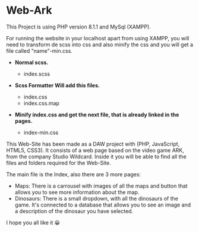 # Web-Ark

This Project is using PHP version 8.1.1 and MySql (XAMPP).

For running the website in your localhost apart from using XAMPP, you will need to transform de scss into css and also minify the css and you will get a file called "name"-min.css.

* **Normal scss.**

  * index.scss
* **Scss Formatter Will add this files.**

  * index.css
  * index.css.map
* **Minify index.css and get the next file, that is already linked in the pages.**

  * index-min.css

This Web-Site has been made as a DAW project with (PHP, JavaScript, HTML5, CSS3).
It consists of a web page based on the video game ARK, from the company Studio Wildcard.
Inside it you will be able to find all the files and folders required for the Web-Site.

The main file is the Index, also there are 3 more pages:

- Maps: There is a carrousel with images of all the maps and button that allows you to see more information about the map.
- Dinosaurs: There is a small dropdown, with all the dinosaurs of the game. It's connected to a database that allows you to see an image and a description of the dinosaur you have selected.

I hope you all like it 😀
